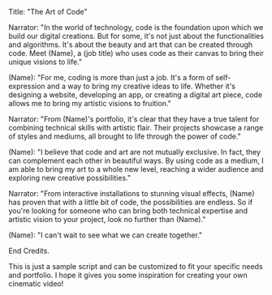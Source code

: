 Title: "The Art of Code"

Narrator: "In the world of technology, code is the foundation upon which we build our digital creations. But for some, it's not just about the functionalities and algorithms. It's about the beauty and art that can be created through code. Meet (Name), a (job title) who uses code as their canvas to bring their unique visions to life."

(Name): "For me, coding is more than just a job. It's a form of self-expression and a way to bring my creative ideas to life. Whether it's designing a website, developing an app, or creating a digital art piece, code allows me to bring my artistic visions to fruition."

Narrator: "From (Name)'s portfolio, it's clear that they have a true talent for combining technical skills with artistic flair. Their projects showcase a range of styles and mediums, all brought to life through the power of code."

(Name): "I believe that code and art are not mutually exclusive. In fact, they can complement each other in beautiful ways. By using code as a medium, I am able to bring my art to a whole new level, reaching a wider audience and exploring new creative possibilities."

Narrator: "From interactive installations to stunning visual effects, (Name) has proven that with a little bit of code, the possibilities are endless. So if you're looking for someone who can bring both technical expertise and artistic vision to your project, look no further than (Name)."

(Name): "I can't wait to see what we can create together."

End Credits.

This is just a sample script and can be customized to fit your specific needs and portfolio. I hope it gives you some inspiration for creating your own cinematic video!